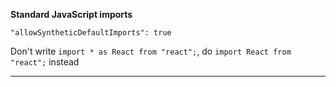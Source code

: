 **Standard JavaScript imports**
```
"allowSyntheticDefaultImports": true
```
Don't write `import * as React from "react";`, do `import React from "react";` instead

---

